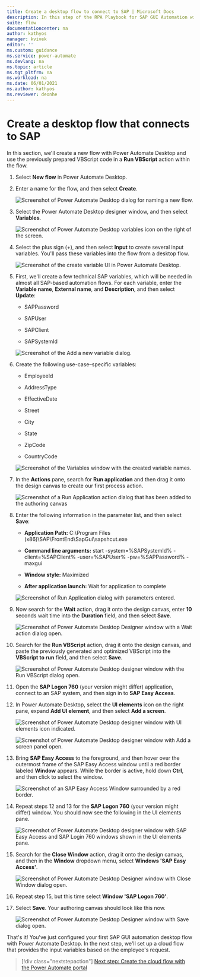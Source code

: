 ```yaml
---
title: Create a desktop flow to connect to SAP | Microsoft Docs
description: In this step of the RPA Playbook for SAP GUI Automation with Power Automate tutorial, we'll create a new flow in Power Automate Desktop and use the previously prepared VBScript code in a Run VBScript action within our process.
suite: flow
documentationcenter: na
author: kathyos
manager: kvivek
editor: ''
ms.custom: guidance
ms.service: power-automate
ms.devlang: na
ms.topic: article
ms.tgt_pltfrm: na
ms.workload: na
ms.date: 06/01/2021
ms.author: kathyos
ms.reviewer: deonhe
---
```


# Create a desktop flow that connects to SAP

In this section, we'll create a new flow with Power Automate Desktop and use the previously prepared VBScript code in a **Run VBScript** action within the flow.

1. Select **New flow** in Power Automate Desktop.

2. Enter a name for the flow, and then select **Create**.

   ![Screenshot of Power Automate Desktop dialog for naming a new flow.](media/naming-new-flow.png)

3. Select the Power Automate Desktop designer window, and then select **Variables**.

   ![Screenshot of Power Automate Desktop variables icon on the right of the screen.](media/power-automate-desktop-variables-icon.png)

4. Select the plus sign (+), and then select **Input** to create several input variables. You'll pass these variables into the flow from a desktop flow.

   ![Screenshot of the create variable UI in Power Automate Desktop.](media/create-variable-UI.png)

5. First, we'll create a few technical SAP variables, which will be needed in almost all SAP-based automation flows. For each variable, enter the **Variable name**, **External name**, and **Description**, and then select **Update**:

   -   SAPPassword

   -   SAPUser

   -   SAPClient

   -   SAPSystemId

   ![Screenshot of the Add a new variable dialog.](media/add-new-variable.png)

6. Create the following use-case–specific variables:

    -   EmployeeId

    -   AddressType

    -   EffectiveDate

    -   Street

    -   City

    -   State

    -   ZipCode

    -   CountryCode

   ![Screenshot of the Variables window with the created variable names.](media/variables-window-with-created-variable-names.png)

7. In the **Actions** pane, search for **Run application** and then drag it onto the design canvas to create our first process action.

   ![Screenshot of a Run Application action dialog that has been added to the authoring canvas](media/run-application-action.png)

8. Enter the following information in the parameter list, and then select **Save**:

    - **Application Path:** C:\Program Files (x86)\SAP\FrontEnd\SapGui\sapshcut.exe

    -   **Command line arguments:** start -system=%SAPSystemId% -client=%SAPClient% -user=%SAPUser% -pw=%SAPPassword% -maxgui

    -   **Window style:** Maximized

    - **After application launch:** Wait for application to complete

   ![Screenshot of Run Application dialog with parameters entered.](media/run-application-dialog-with-parameters-entered.png)

9. Now search for the **Wait** action, drag it onto the design canvas, enter **10** seconds wait time into the **Duration** field, and then select **Save**.

   ![Screenshot of Power Automate Desktop Designer window with a Wait action dialog open.](media/power-automate-desktop-designer-with-wait-action.png)

10. Search for the **Run VBScript** action, drag it onto the design canvas, and paste the previously generated and optimized VBScript into the **VBScript to run** field, and then select **Save**.

    ![Screenshot of Power Automate Desktop designer window with the Run VBScript dialog open.](media/power-automate-desktop-designer-with-run-vbscript.png)

11. Open the **SAP Logon 760** (your version might differ) application, connect to an SAP system, and then sign in to **SAP Easy Access**.

12. In Power Automate Desktop, select the **UI elements** icon on the right pane, expand **Add UI element**, and then select **Add a screen**.

    ![Screenshot of Power Automate Desktop designer window with UI elements icon indicated.](media/power-automate-desktop-designer-with-UI-elements-icon.png)

    ![Screenshot of Power Automate Desktop designer window with Add a screen panel open.](media/power-automate-desktop-designer-with-add-screen-panel.png)

13. Bring **SAP Easy Access** to the foreground, and then hover over the outermost frame of the SAP Easy Access window until a red border labeled **Window** appears. While the border is active, hold down **Ctrl**, and then click to select the window.

    ![Screenshot of an SAP Easy Access Window surrounded by a red border.](media/SAP-easy-access-window.png)

14. Repeat steps 12 and 13 for the **SAP Logon 760** (your version might differ) window. You should now see the following in the UI elements pane.

    ![Screenshot of Power Automate Desktop designer window with SAP Easy Access and SAP Login 760 windows shown in the UI elements pane.](media/power-automate-desktop-designer-window-with-SAP-easy-access-and-SAP-login-760-windows.png)

15. Search for the **Close Window** action, drag it onto the design canvas, and then in the **Window** dropdown menu, select **Windows 'SAP Easy Access'**.

    ![Screenshot of Power Automate Desktop Designer window with Close Window dialog open.](media/power-automate-desktop-designer-window-with-close-window.png)

16. Repeat step 15, but this time select **Window 'SAP Logon 760'**.

17. Select **Save**. Your authoring canvas should look like this now.

    ![Screenshot of Power Automate Desktop Designer window with Save dialog open.](media/power-automate-desktop-designer-window-with-save.png)

That's it! You've just configured your first SAP GUI automation desktop flow with Power Automate Desktop. In the next step, we'll set up a cloud flow that provides the input variables based on the employee's request.

> [!div class="nextstepaction"]
> [Next step: Create the cloud flow with the Power Automate portal](creating-cloud-flow-to-launch-desktop-flow.md)
